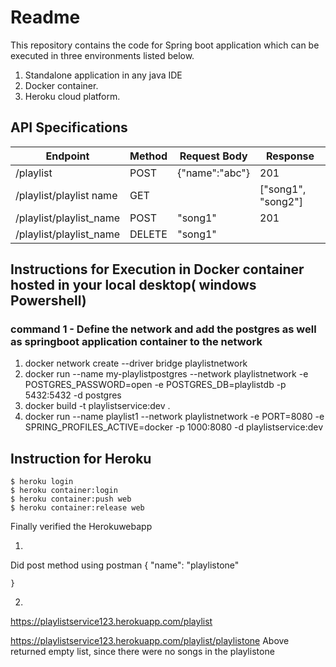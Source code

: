 # Readme

This repository contains the code for Spring boot application which can be executed
in three environments listed below.

1) Standalone application in  any java IDE
2) Docker container.
3) Heroku cloud platform.

## API Specifications
Endpoint    | Method| Request Body| Response
------------|-------|-------------|----------
/playlist  |  POST  | {"name":"abc"}| 201
/playlist/playlist name |  GET | |["song1", "song2"]
/playlist/playlist_name|POST|"song1"|201
/playlist/playlist_name|DELETE|"song1"|

## Instructions for Execution in Docker container hosted in your local desktop( windows Powershell)

### command 1 - Define the network and add the postgres as well as springboot application container to the network
1) docker network create --driver bridge playlistnetwork
2)  docker run --name my-playlistpostgres --network playlistnetwork  -e POSTGRES_PASSWORD=open -e POSTGRES_DB=playlistdb -p 5432:5432  -d  postgres
3) docker build -t playlistservice:dev .
4) docker run --name playlist1   --network playlistnetwork  -e PORT=8080  -e SPRING_PROFILES_ACTIVE=docker   -p 1000:8080  -d  playlistservice:dev


## Instruction for Heroku 

    $ heroku login
    $ heroku container:login
    $ heroku container:push web
    $ heroku container:release web

Finally verified the Herokuwebapp

1)
Did post method using postman
{
"name": "playlistone"

    }

2)
https://playlistservice123.herokuapp.com/playlist

https://playlistservice123.herokuapp.com/playlist/playlistone
Above returned empty list, since there were no songs in the
playlistone 

